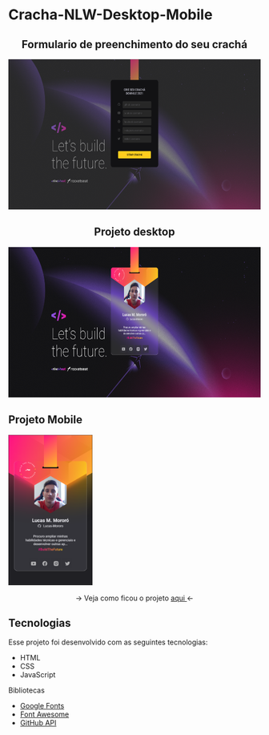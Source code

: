 # Cracha-NLW-Desktop-Mobile
<div align='center'>
  <div>
    <h2> Formulario de preenchimento do seu crachá </h2>
    <img height='300px' width='auto' src='https://github.com/Lucas-Mororo/Cracha-NLW-Desktop-Mobile/blob/main/images/Fomulario%20.png' />
  </div>
    <h2> Projeto desktop </h2>
    <img height='300px' width='auto' src='https://github.com/Lucas-Mororo/Cracha-NLW-Desktop-Mobile/blob/main/images/Captura%20de%20tela%20Desktop.png' />
  </div>
  <div> 
    <h2> Projeto Mobile </h2>
    <img height='300px' width='auto' src='https://github.com/Lucas-Mororo/Cracha-NLW-Desktop-Mobile/blob/main/images/Captura%20de%20tela%20Mobile.png' />
  </div>
</div>
<p align='center'> -> Veja como ficou o projeto <a href='https://lucas-mororo.github.io/Cracha-NLW-Desktop-Mobile/'> aqui </a> <- </p>

## Tecnologias
 Esse projeto foi desenvolvido com as seguintes tecnologias:
 * HTML
 * CSS
 * JavaScript

 Bibliotecas
 - [Google Fonts](https://www.fonts.google.com/)
 - [Font Awesome](https://fontawesome.com/)
 - [GitHub API](https://docs.github.com/pt/github/extending-github/getting-started-with-the-api)

<br>

